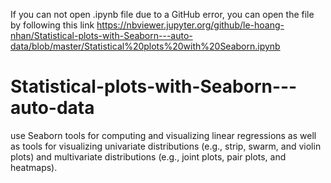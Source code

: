 If you can not open .ipynb file due to a GitHub error, you can open the file by following this link 
https://nbviewer.jupyter.org/github/le-hoang-nhan/Statistical-plots-with-Seaborn---auto-data/blob/master/Statistical%20plots%20with%20Seaborn.ipynb

# Statistical-plots-with-Seaborn---auto-data
use Seaborn tools for computing and visualizing linear regressions as well as tools for visualizing univariate distributions (e.g., strip, swarm, and violin plots) and multivariate distributions (e.g., joint plots, pair plots, and heatmaps).

